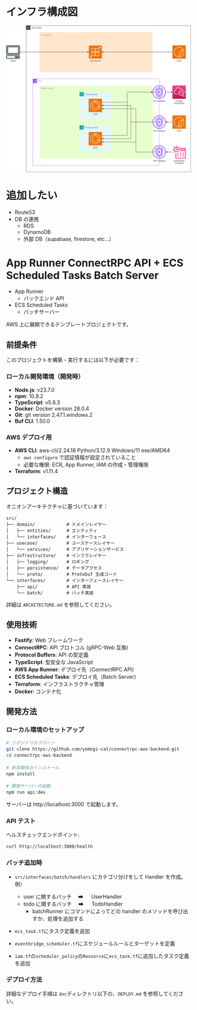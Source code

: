 # インフラ構成図

![](./doc/architecture.png)

# 追加したい

- Route53
- DB の連携
  - RDS
  - DynamoDB
  - 外部 DB（supabase, firestore, etc...）

# App Runner ConnectRPC API + ECS Scheduled Tasks Batch Server

- App Runner
  - バックエンド API
- ECS Scheduled Tasks
  - バッチサーバー

AWS 上に展開できるテンプレートプロジェクトです。

## 前提条件

このプロジェクトを構築・実行するには以下が必要です：

### ローカル開発環境（開発時）

- **Node.js**: v23.7.0
- **npm**: 10.9.2
- **TypeScript**: v5.8.3
- **Docker**: Docker version 28.0.4
- **Git**: git version 2.47.1.windows.2
- **Buf CLI**: 1.50.0

### AWS デプロイ用

- **AWS CLI**: aws-cli/2.24.18 Python/3.12.9 Windows/11 exe/AMD64
  - `aws configure` で認証情報が設定されていること
  - 必要な権限: ECR, App Runner, IAM の作成・管理権限
- **Terraform**: v1.11.4

## プロジェクト構造

オニオンアーキテクチャに基づいています：

```
src/
├── domain/            # ドメインレイヤー
│   ├── entities/      # エンティティ
│   └── interfaces/    # インターフェース
├── usecase/           # ユースケースレイヤー
│   └── services/      # アプリケーションサービス
├── infrastructure/    # インフラレイヤー
│   ├── logging/       # ロギング
│   ├── persistence/   # データアクセス
│   └── proto/         # Protobuf 生成コード
└── interfaces/        # インターフェースレイヤー
    ├── api/           # API 実装
    └── batch/         # バッチ実装
```

詳細は `ARCHITECTURE.md` を参照してください。

## 使用技術

- **Fastify**: Web フレームワーク
- **ConnectRPC**: API プロトコル (gRPC-Web 互換)
- **Protocol Buffers**: API の型定義
- **TypeScript**: 型安全な JavaScript
- **AWS App Runner**: デプロイ先（ConnectRPC API）
- **ECS Scheduled Tasks**: デプロイ先（Batch Server）
- **Terraform**: インフラストラクチャ管理
- **Docker**: コンテナ化

## 開発方法

### ローカル環境のセットアップ

```bash
# リポジトリのクローン
git clone https://github.com/yomogi-cat/connectrpc-aws-backend.git
cd connectrpc-aws-backend

# 依存関係のインストール
npm install

# 開発サーバーの起動
npm run api:dev
```

サーバーは http://localhost:3000 で起動します。

### API テスト

ヘルスチェックエンドポイント:

```bash
curl http://localhost:3000/health
```

### バッチ追加時

- `src/interfaces/batch/handlers` にカテゴリ分けをして Handler を作成。
  例）

  - user に関するバッチ　 ➡ 　 UserHandler
  - todo に関するバッチ　 ➡ 　 TodoHandler
    - batchRunner にコマンドによってどの handler のメソッドを呼び出すか、処理を追加する

- `ecs_task.tf`にタスク定義を追加
- `eventbridge_scheduler.tf`にスケジュールルールとターゲットを定義
- `iam.tf`の`scheduler_policy`の`Resource`に`ecs_task.tf`に追加したタスク定義を追加

### デプロイ方法

詳細なデプロイ手順は `doc`ディレクトリ以下の、`DEPLOY.md` を参照してください。
